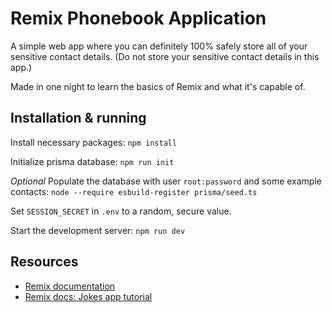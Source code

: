 # Remix Phonebook Application

A simple web app where you can definitely 100% safely store all of your sensitive contact details. (Do not store your sensitive contact details in this app.)

Made in one night to learn the basics of Remix and what it's capable of.

## Installation & running

Install necessary packages: `npm install`

Initialize prisma database: `npm run init`

*Optional* Populate the database with user `root:password` and some example contacts: `node --require esbuild-register prisma/seed.ts`

Set `SESSION_SECRET` in `.env` to a random, secure value.

Start the development server: `npm run dev`

## Resources

* [Remix documentation](https://remix.run/docs/en/v1)
* [Remix docs: Jokes app tutorial](https://remix.run/docs/en/v1/tutorials/jokes)